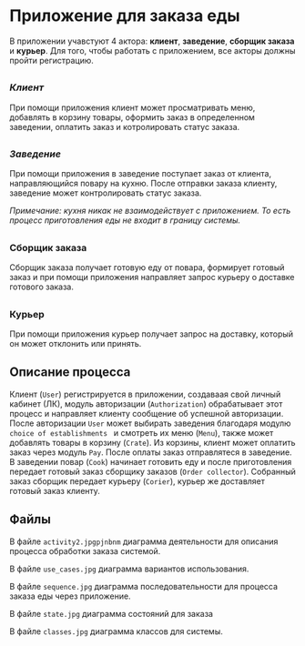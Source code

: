 # Приложение для заказа еды #
В приложении учавстуют 4 актора: __клиент__, __заведение__, __сборщик заказа__ и __курьер__.
Для того, чтобы работать с приложением, все акторы должны пройти регистрацию.


##
### ___Клиент___ ###
При помощи приложения клиент может просматривать меню, добавлять в корзину товары, оформить заказ в определенном заведении, оплатить заказ и котролировать статус заказа. 
##
### ___Заведение___ ###
При помощи приложения в заведение поступает заказ от клиента, направляющийся повару на кухню. После отправки заказа клиенту, заведение может контролировать статус заказа.

_Примечание: кухня никак не взаимодействует с приложением. То есть процесс приготовления еды не входит в границу системы._
##
### __Сборщик заказа__ ###
Сборщик заказа получает готовую еду от повара, формирует готовый заказ и при помощи приложения направляет запрос курьеру о доставке готового заказа.


##
### __Курьер__ ### 
При помощи приложения курьер получает запрос на доставку, который он может отклонить или принять. 
##


## Описание процесса

Клиент (``User``) регистрируется в приложении, создаваая свой личный кабинет (ЛК), модуль авторизации (``Authorization``) обрабатывает этот процесс и направляет клиенту сообщение об успешной авторизации. После авторизации ``User`` может выбирать заведения благодаря модулю ``choice of establishments `` и смотреть их меню (``Menu``), также может добавлять товары в корзину (``Crate``). Из корзины, клиент может оплатить заказ через модуль ``Pay``. После оплаты заказ отправлятеся в заведение. В заведении повар (``Cook``) начинает готовить еду и после приготовления передает готовый заказ сборщику заказов (``Order collector``). Собранный заказ сборщик передает курьеру (``Corier``), курьер же доставляет готовый заказ клиенту. 



## Файлы ##


В файле ``activity2.jpgpjnbnm`` диаграмма деятельности для описания процесса обработки заказа системой.

В файле `` use_cases.jpg `` диаграмма вариантов использования.

В файле `` sequence.jpg `` диаграмма последовательности для процесса заказа еды через приложение.

В файле `` state.jpg `` диаграмма состояний для заказа

В файле `` classes.jpg `` диаграмма классов для системы.